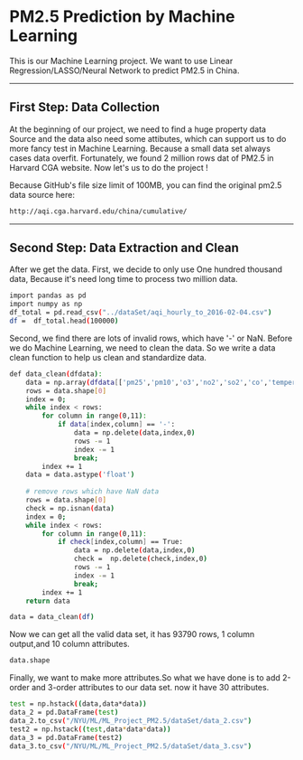 # PM2.5 Prediction by Machine Learning
This is our Machine Learning project. We want to use Linear Regression/LASSO/Neural Network to predict PM2.5 in China.

---------------------------
## First Step: Data Collection 

At the beginning of our project, we need to find a huge property data Source and the data also need some attibutes, which can support us to do more fancy test in Machine Learning. Because a small data set always cases data overfit. Fortunately, we found 2 million rows dat of PM2.5 in Harvard CGA website. Now let's us to do the project ! 

Because GitHub's file size limit of 100MB, you can find the original pm2.5 data source here:
```sh
http://aqi.cga.harvard.edu/china/cumulative/
```

---------------------------
## Second Step: Data Extraction and Clean
After we get the data. First, we decide to only use One hundred thousand data, Because it's need long time to process two million data.
```sh
import pandas as pd
import numpy as np
df_total = pd.read_csv("../dataSet/aqi_hourly_to_2016-02-04.csv")
df =  df_total.head(100000)
```
Second, we find there are lots of invalid rows, which have '-' or NaN. Before we do Machine Learning, we need to clean the data. So we write a data clean function to help us clean and standardize data.
```sh
def data_clean(dfdata):
    data = np.array(dfdata[['pm25','pm10','o3','no2','so2','co','temperature','dewpoint','pressure','humidity','wind']])
    rows = data.shape[0]
    index = 0;
    while index < rows:
        for column in range(0,11):
            if data[index,column] == '-':
                data = np.delete(data,index,0)
                rows -= 1
                index -= 1
                break;
        index += 1
    data = data.astype('float')
    
    # remove rows which have NaN data
    rows = data.shape[0]
    check = np.isnan(data)
    index = 0;    
    while index < rows:
        for column in range(0,11):
            if check[index,column] == True:
                data = np.delete(data,index,0)
                check =  np.delete(check,index,0)
                rows -= 1
                index -= 1
                break;
        index += 1    
    return data

data = data_clean(df)  
```
Now we can get all the valid data set, it has 93790 rows, 1 column output,and 10 column attributes.
```sh
data.shape
```
Finally, we want to make more attributes.So what we have done is to add 2-order and 3-order attributes to our data set. now it have 30 attributes.
```sh
test = np.hstack((data,data*data))
data_2 = pd.DataFrame(test)
data_2.to_csv("/NYU/ML/ML_Project_PM2.5/dataSet/data_2.csv")
test2 = np.hstack((test,data*data*data))
data_3 = pd.DataFrame(test2)
data_3.to_csv("/NYU/ML/ML_Project_PM2.5/dataSet/data_3.csv")
```

